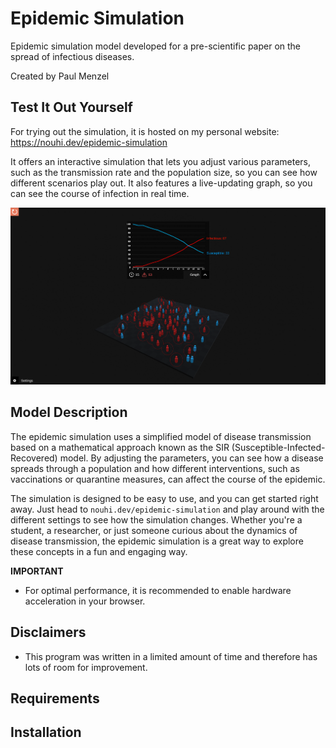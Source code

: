 # Epidemic Simulation

Epidemic simulation model developed for a pre-scientific paper on the spread of infectious diseases.

Created by Paul Menzel

## Test It Out Yourself

For trying out the simulation, it is hosted on my personal website: https://nouhi.dev/epidemic-simulation

It offers an interactive simulation that lets you adjust various parameters, such as the transmission rate and the population size, so you can see how different scenarios play out. It also features a live-updating graph, so you can see the course of infection in real time.

<picture>
  <img src="https://github.com/NouhiDev/assets/blob/main/example.png?raw=true" width="1280px">
</picture>

## Model Description

The epidemic simulation uses a simplified model of disease transmission based on a mathematical approach known as the SIR (Susceptible-Infected-Recovered) model. By adjusting the parameters, you can see how a disease spreads through a population and how different interventions, such as vaccinations or quarantine measures, can affect the course of the epidemic.

The simulation is designed to be easy to use, and you can get started right away. Just head to `nouhi.dev/epidemic-simulation` and play around with the different settings to see how the simulation changes. Whether you're a student, a researcher, or just someone curious about the dynamics of disease transmission, the epidemic simulation is a great way to explore these concepts in a fun and engaging way.

**IMPORTANT**
- For optimal performance, it is recommended to enable hardware acceleration in your browser.

## Disclaimers
- This program was written in a limited amount of time and therefore has lots of room for improvement.

## Requirements


## Installation
